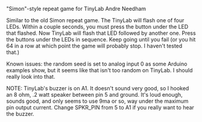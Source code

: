 "Simon"-style  repeat game for TinyLab
Andre Needham

Similar to the old Simon repeat game.  The TinyLab will flash one of four LEDs.  Within a couple seconds, you must press the button under the LED that flashed.  Now TinyLab will flash that LED followed by another one.  Press the buttons under the LEDs in sequence.  Keep going until you fail (or you hit 64 in a row at which point the game will probably stop.  I haven't tested that.)

Known issues: the random seed is set to analog input 0 as some Arduino examples show, but it seems like that isn't too random on TinyLab.  I should really look into that.

NOTE: TinyLab's buzzer is on A1.  It doesn't sound very good, so I hooked an 8 ohm, .2 watt speaker between pin 5 and ground.
It's loud enough, sounds good, and only seems to use 9ma or so, way under the maximum pin output current.
Change SPKR_PIN from 5 to A1 if you really want to hear the buzzer.